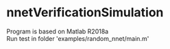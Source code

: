 # nnetVerificationSimulation
Program is based on Matlab R2018a  
Run test in folder 'examples/random_nnet/main.m'
